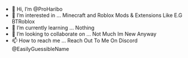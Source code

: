 - 👋 Hi, I’m @ProHaribo
- 👀 I’m interested in ... Minecraft and Roblox Mods & Extensions Like E.G BTRoblox
- 🌱 I’m currently learning ... Nothing
- 💞️ I’m looking to collaborate on ... Not Much Im New Anyway
- 📫 How to reach me ... Reach Out To Me On Discord @EasilyGuessibleName

<!---
ProHaribo/ProHaribo is a ✨ special ✨ repository because its `README.md` (this file) appears on your GitHub profile.
You can click the Preview link to take a look at your changes.
--->
